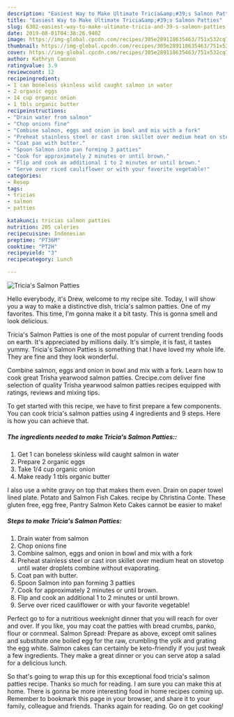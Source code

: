 ```yaml
---
description: "Easiest Way to Make Ultimate Tricia&amp;#39;s Salmon Patties"
title: "Easiest Way to Make Ultimate Tricia&amp;#39;s Salmon Patties"
slug: 6302-easiest-way-to-make-ultimate-tricia-and-39-s-salmon-patties
date: 2019-08-01T04:38:26.940Z
image: https://img-global.cpcdn.com/recipes/305e289118635463/751x532cq70/tricias-salmon-patties-recipe-main-photo.jpg
thumbnail: https://img-global.cpcdn.com/recipes/305e289118635463/751x532cq70/tricias-salmon-patties-recipe-main-photo.jpg
cover: https://img-global.cpcdn.com/recipes/305e289118635463/751x532cq70/tricias-salmon-patties-recipe-main-photo.jpg
author: Kathryn Cannon
ratingvalue: 3.9
reviewcount: 12
recipeingredient:
- 1 can boneless skinless wild caught salmon in water
- 2 organic eggs
- 14 cup organic onion
- 1 tbls organic butter
recipeinstructions:
- "Drain water from salmon"
- "Chop onions fine"
- "Combine salmon, eggs and onion in bowl and mix with a fork"
- "Preheat stainless steel or cast iron skillet over medium heat on stovetop until water droplets combine without evaporating."
- "Coat pan with butter."
- "Spoon Salmon into pan forming 3 patties"
- "Cook for approximately 2 minutes or until brown."
- "Flip and cook an additional 1 to 2 minutes or until brown."
- "Serve over riced cauliflower or with your favorite vegetable!"
categories:
- Resep
tags:
- tricias
- salmon
- patties

katakunci: tricias salmon patties
nutrition: 205 calories
recipecuisine: Indonesian
preptime: "PT36M"
cooktime: "PT2H"
recipeyield: "3"
recipecategory: Lunch

---
```



![Tricia&#39;s Salmon Patties](https://img-global.cpcdn.com/recipes/305e289118635463/751x532cq70/tricias-salmon-patties-recipe-main-photo.jpg)

Hello everybody, it's Drew, welcome to my recipe site. Today, I will show you a way to make a distinctive dish, tricia&#39;s salmon patties. One of my favorites. This time, I'm gonna make it a bit tasty. This is gonna smell and look delicious.

Tricia&#39;s Salmon Patties is one of the most popular of current trending foods on earth. It's appreciated by millions daily. It's simple, it is fast, it tastes yummy. Tricia&#39;s Salmon Patties is something that I have loved my whole life. They are fine and they look wonderful.

Combine salmon, eggs and onion in bowl and mix with a fork. Learn how to cook great Trisha yearwood salmon patties. Crecipe.com deliver fine selection of quality Trisha yearwood salmon patties recipes equipped with ratings, reviews and mixing tips.


To get started with this recipe, we have to first prepare a few components. You can cook tricia&#39;s salmon patties using 4 ingredients and 9 steps. Here is how you can achieve that.

##### The ingredients needed to make Tricia&#39;s Salmon Patties::

1. Get 1 can boneless skinless wild caught salmon in water
1. Prepare 2 organic eggs
1. Take 1/4 cup organic onion
1. Make ready 1 tbls organic butter


I also use a white gravy on top that makes them even. Drain on paper towel lined plate. Potato and Salmon Fish Cakes. recipe by Christina Conte. These gluten free, egg free, Pantry Salmon Keto Cakes cannot be easier to make! 

##### Steps to make Tricia&#39;s Salmon Patties:

1. Drain water from salmon
1. Chop onions fine
1. Combine salmon, eggs and onion in bowl and mix with a fork
1. Preheat stainless steel or cast iron skillet over medium heat on stovetop until water droplets combine without evaporating.
1. Coat pan with butter.
1. Spoon Salmon into pan forming 3 patties
1. Cook for approximately 2 minutes or until brown.
1. Flip and cook an additional 1 to 2 minutes or until brown.
1. Serve over riced cauliflower or with your favorite vegetable!


Perfect go to for a nutritious weeknight dinner that you will reach for over and over. If you like, you may coat the patties with bread crumbs, panko, flour or cornmeal. Salmon Spread: Prepare as above, except omit salines and substitute one boiled egg for the raw, crumbling the yolk and grating the egg white. Salmon cakes can certainly be keto-friendly if you just tweak a few ingredients. They make a great dinner or you can serve atop a salad for a delicious lunch. 

So that's going to wrap this up for this exceptional food tricia&#39;s salmon patties recipe. Thanks so much for reading. I am sure you can make this at home. There is gonna be more interesting food in home recipes coming up. Remember to bookmark this page in your browser, and share it to your family, colleague and friends. Thanks again for reading. Go on get cooking!
